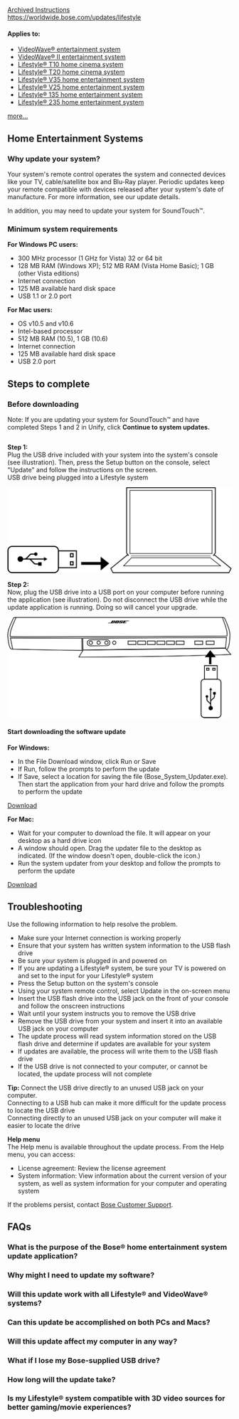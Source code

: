 <div class="bose-templateArticlepage">
<div class="parent bose-content-container">
<section class="bose-templateArticlepage__sectionPrimary">
<div class="pageHeader image parbase">
<div class="bose-pageHeader">
<div class="bose-pageHeader__backgroundContainer -centerFocalRegion lazyloaded" data-bgset="//assets.bose.com/content/dam/Bose_DAM/Web/consumer_electronics/global/content_pages/corporate/support/header/support_header.psd/jcr:content/renditions/cq5dam.web.320.320.jpeg 320w, //assets.bose.com/content/dam/Bose_DAM/Web/consumer_electronics/global/content_pages/corporate/support/header/support_header.psd/jcr:content/renditions/cq5dam.web.600.600.jpeg 600w, //assets.bose.com/content/dam/Bose_DAM/Web/consumer_electronics/global/content_pages/corporate/support/header/support_header.psd/jcr:content/renditions/cq5dam.web.1000.1000.jpeg 1000w, //assets.bose.com/content/dam/Bose_DAM/Web/consumer_electronics/global/content_pages/corporate/support/header/support_header.psd/jcr:content/renditions/cq5dam.web.1280.1280.jpeg 1280w" style="background-image: url(&quot;https://assets.bose.com/content/dam/Bose_DAM/Web/consumer_electronics/global/content_pages/corporate/support/header/support_header.psd/jcr:content/renditions/cq5dam.web.1280.1280.jpeg&quot;);"><picture style="display: none;"><source data-srcset="//assets.bose.com/content/dam/Bose_DAM/Web/consumer_electronics/global/content_pages/corporate/support/header/support_header.psd/jcr:content/renditions/cq5dam.web.320.320.jpeg 320w, //assets.bose.com/content/dam/Bose_DAM/Web/consumer_electronics/global/content_pages/corporate/support/header/support_header.psd/jcr:content/renditions/cq5dam.web.600.600.jpeg 600w, //assets.bose.com/content/dam/Bose_DAM/Web/consumer_electronics/global/content_pages/corporate/support/header/support_header.psd/jcr:content/renditions/cq5dam.web.1000.1000.jpeg 1000w, //assets.bose.com/content/dam/Bose_DAM/Web/consumer_electronics/global/content_pages/corporate/support/header/support_header.psd/jcr:content/renditions/cq5dam.web.1280.1280.jpeg 1280w" sizes="1280px" srcset="//assets.bose.com/content/dam/Bose_DAM/Web/consumer_electronics/global/content_pages/corporate/support/header/support_header.psd/jcr:content/renditions/cq5dam.web.320.320.jpeg 320w, //assets.bose.com/content/dam/Bose_DAM/Web/consumer_electronics/global/content_pages/corporate/support/header/support_header.psd/jcr:content/renditions/cq5dam.web.600.600.jpeg 600w, //assets.bose.com/content/dam/Bose_DAM/Web/consumer_electronics/global/content_pages/corporate/support/header/support_header.psd/jcr:content/renditions/cq5dam.web.1000.1000.jpeg 1000w, //assets.bose.com/content/dam/Bose_DAM/Web/consumer_electronics/global/content_pages/corporate/support/header/support_header.psd/jcr:content/renditions/cq5dam.web.1280.1280.jpeg 1280w"><img alt="" class="lazyautosizes lazyloaded" data-sizes="auto" data-parent-fit="cover" sizes="1280px"></picture></div>
</div></div>
<a href="https://web.archive.org/web/20230203133833/https://www.bose.com/en_us/support/article/home_entertainment_system_download.html">Archived Instructions</a><br>
<a href="https://worldwide.bose.com/updates/lifestyle">https://worldwide.bose.com/updates/lifestyle</a>
<div class="articleAppliesTo">
<div class="bose-list bose-list--appliesToList">
<h4 class="bose-list__title">Applies to: </h4>
<ul class="bose-list__list">
<li class="bose-list__listitem ">
<a href="https://web.archive.org/web/20190217165306/https://www.bose.com/en_us/support/products/specialty_professional_and_other_support/videowave_46_series1.html"> VideoWave® entertainment system</a>
</li>
<li class="bose-list__listitem ">
<a href="https://web.archive.org/web/20180801051155/https://www.bose.com/en_us/support/products/specialty_professional_and_other_support/videowave_series2.html">VideoWave® II entertainment system</a>
</li>
<li class="bose-list__listitem ">
<a href="https://web.archive.org/web/20180728081858/https://www.bose.com/en_us/support/products/5_speaker_home_theater_support/lst10.html">Lifestyle® T10 home cinema system</a>
</li>
<li class="bose-list__listitem ">
<a href="https://web.archive.org/web/20180728081906/https://www.bose.com/en_us/support/products/5_speaker_home_theater_support/lst20.html">Lifestyle® T20 home cinema system</a>
</li>
<li class="bose-list__listitem ">
<a href="https://web.archive.org/web/20180728081802/https://www.bose.com/en_us/support/products/5_speaker_home_theater_support/lsv35.html">Lifestyle® V35 home entertainment system</a>
</li>
<li class="bose-list__listitem bose-list__listitem--hidden">
<a href="https://web.archive.org/web/20180728081944/https://www.bose.com/en_us/support/products/5_speaker_home_theater_support/lsv25.html">Lifestyle® V25 home entertainment system</a>
</li>
<li class="bose-list__listitem bose-list__listitem--hidden">
<a href="https://web.archive.org/web/20180729074636/https://www.bose.com/en_us/support/products/soundbar_and_1_speaker_home_theater_support/ls135.html">Lifestyle® 135 home entertainment system</a>
</li>
<li class="bose-list__listitem bose-list__listitem--hidden">
<a href="https://web.archive.org/web/20180728081849/https://www.bose.com/en_us/support/products/2_speaker_home_theater_support/ls_235.html">Lifestyle® 235 home entertainment system</a>
</li>
</ul>
<a class="bose-list__showmore" href="https://web.archive.org/web/20200812095635/https://www.bose.com/en_us/support/article/home_entertainment_system_download.html#">more...</a>
</div>
</div>
<div class="title">
<h2 class="bose-title -left   ">
Home Entertainment Systems
</h2>
</div>
<div class="title">
<h3 class="bose-title    ">
Why update your system?
</h3>
</div>
<div class="text">
<div class="bose-richText  ">
<p>Your system's remote control operates the system and connected devices like your TV, cable/satellite box and Blu-Ray player. Periodic updates keep your remote compatible with devices released after your system's date of manufacture. For more information, see our update details.</p><p>In addition, you may need to update your system for SoundTouch™.</p>
</div>
</div>
<div class="title">
<h3 class="bose-title -left   ">
Minimum system requirements
</h3>
</div>
<div class="text">
<div class="bose-richText  ">
<p><strong>For Windows PC users:</strong><br></p>
</div>
</div>
<div class="list">
<div class="bose-list bose-list--none   ">
<ul class="bose-list__list bose-list__list--bullet">
<li class="bose-list__listitem "><span>300 MHz processor (1 GHz for Vista) 32 or 64 bit</span></li>
<li class="bose-list__listitem "><span>128 MB RAM (Windows XP); 512 MB RAM (Vista Home Basic); 1 GB (other Vista editions)</span></li>
<li class="bose-list__listitem "><span>Internet connection</span></li>
<li class="bose-list__listitem "><span>125 MB available hard disk space</span></li>
<li class="bose-list__listitem bose-list__listitem--last"><span>USB 1.1 or 2.0 port</span></li>
</ul>
</div></div>
<div class="text">
<div class="bose-richText  ">
<p><strong>For Mac users:</strong><br></p>
</div>
</div>
<div class="list">
<div class="bose-list bose-list--none   ">
<ul class="bose-list__list bose-list__list--bullet">
<li class="bose-list__listitem "><span>OS v10.5 and v10.6</span></li>
<li class="bose-list__listitem "><span>Intel-based processor</span></li>
<li class="bose-list__listitem "><span>512 MB RAM (10.5), 1 GB (10.6)</span></li>
<li class="bose-list__listitem "><span>Internet connection</span></li>
<li class="bose-list__listitem "><span>125 MB available hard disk space</span></li>
<li class="bose-list__listitem bose-list__listitem--last"><span>USB 2.0 port</span></li>
</ul>
</div></div>
<div class="title">
<h2 class="bose-title -left   ">
Steps to complete
</h2>
</div>
<div class="title">
<h3 class="bose-title -left   ">
Before downloading
</h3>
</div>
<div class="text">
<div class="bose-richText  ">
<p>Note: If you are updating your system for SoundTouch™ and have completed Steps 1 and 2 in Unify, click <strong>Continue to system updates.</strong><br></p>
</div>
</div>
<div class="column">
<div class="bose-column ">
<div class="bose-column__container">
<section class="grid-12 bose-column__column no-gutter ">
<div class="no-gutter-left grid-9 grid-medium-6 clear-medium-left grid-small-12">
<div class="text">
<div class="bose-richText  ">
<p><strong>Step 1:<br> </strong>Plug the USB drive included with your system into the system's console (see illustration). Then, press the Setup button on the console, select "Update" and follow the instructions on the screen.<br>USB drive being plugged into a Lifestyle system</p>
</div>
</div>
</div>
<div class="no-gutter-left grid-3 grid-medium-6  grid-small-12">
<div class="adaptiveImageComponent image parbase">
<div class=" bose-adaptiveImage   ">
<div class="bose-adaptiveImage__container">
<img src="https://github.com/bosefirmware/ced-old/raw/master/bose_console/download1.png">
</div>
</div>
</div>
</div>
</section>
<section class="grid-12 bose-column__column no-gutter ">
<div class="no-gutter-left grid-9 grid-medium-6 clear-medium-left grid-small-12">
<div class="text">
<div class="bose-richText  ">
<p><strong>Step 2:</strong><br>Now, plug the USB drive into a USB port on your computer before running the application (see illustration). Do not disconnect the USB drive while the update application is running. Doing so will cancel your upgrade.</p>
</div>
</div>
</div>
<div class="no-gutter-left grid-3 grid-medium-6  grid-small-12">
<div class="adaptiveImageComponent image parbase">
<div class=" bose-adaptiveImage   ">
<div class="bose-adaptiveImage__container">
<img src="https://github.com/bosefirmware/ced-old/raw/master/bose_console/download2.png">
</div>
</div>
</div>
</div>
</section>
</div>
</div>
</div>
<div class="title">
<h4 class="bose-title -left   ">
Start downloading the software update
</h4>
</div>
<div class="text">
<div class="bose-richText  ">
<p><strong>For Windows:</strong></p>
</div>
</div>
<div class="list">
<div class="bose-list bose-list--none   ">
<ul class="bose-list__list bose-list__list--bullet">
<li class="bose-list__listitem "><span>In the File Download window, click Run or Save</span></li>
<li class="bose-list__listitem "><span>If Run, follow the prompts to perform the update</span></li>
<li class="bose-list__listitem bose-list__listitem--last"><span>If Save, select a location for saving the file (Bose_System_Updater.exe). Then start the application from your hard drive and follow the prompts to perform the update</span></li>
</ul>
</div></div>
<div class="buttonLink">
<a href="https://downloads.bose.com/ced/bose_console/windows/Bose_System_Updater.exe" role="button" class="bose-buttonLink bose-buttonLink--type1 none     " title="Download" target="_self">
<span>Download</span>
</a>
</div>
<div class="text">
<div class="bose-richText  ">
<p><strong>For Mac:</strong></p>
</div>
</div>
<div class="list">
<div class="bose-list bose-list--none   ">
<ul class="bose-list__list bose-list__list--bullet">
<li class="bose-list__listitem "><span>Wait for your computer to download the file. It will appear on your desktop as a hard drive icon</span></li>
<li class="bose-list__listitem "><span>A window should open. Drag the updater file to the desktop as indicated. (If the window doesn't open, double-click the icon.)</span></li>
<li class="bose-list__listitem bose-list__listitem--last"><span>Run the system updater from your desktop and follow the prompts to perform the update</span></li>
</ul>
</div></div>
<div class="buttonLink">
<a href="https://downloads.bose.com/ced/bose_console/mac/Bose_System_Updater.dmg" role="button" class="bose-buttonLink bose-buttonLink--type1 none     " title="Download" target="_self">
<span>Download</span>
</a>
</div>
<div class="title">
<h2 class="bose-title -left   ">
Troubleshooting
</h2>
</div>
<div class="text">
<div class="bose-richText  ">
<p>Use the following information to help resolve the problem.<br></p>
</div>
</div>
<div class="list">
<div class="bose-list bose-list--none   ">
<ul class="bose-list__list bose-list__list--bullet">
<li class="bose-list__listitem "><span>Make sure your Internet connection is working properly</span></li>
<li class="bose-list__listitem "><span>Ensure that your system has written system information to the USB flash drive</span></li>
<li class="bose-list__listitem "><span>Be sure your system is plugged in and powered on</span></li>
<li class="bose-list__listitem "><span>If you are updating a Lifestyle® system, be sure your TV is powered on and set to the input for your Lifestyle® system</span></li>
<li class="bose-list__listitem "><span>Press the Setup button on the system's console</span></li>
<li class="bose-list__listitem "><span>Using your system remote control, select Update in the on-screen menu</span></li>
<li class="bose-list__listitem "><span>Insert the USB flash drive into the USB jack on the front of your console and follow the onscreen instructions</span></li>
<li class="bose-list__listitem "><span>Wait until your system instructs you to remove the USB drive</span></li>
<li class="bose-list__listitem "><span>Remove the USB drive from your system and insert it into an available USB jack on your computer</span></li>
<li class="bose-list__listitem "><span>The update process will read system information stored on the USB flash drive and determine if updates are available for your system</span></li>
<li class="bose-list__listitem "><span>If updates are available, the process will write them to the USB flash drive</span></li>
<li class="bose-list__listitem bose-list__listitem--last"><span>If the USB drive is not connected to your computer, or cannot be located, the update process will not complete</span></li>
</ul>
</div></div>
<div class="panel">
<div class="bose-panel -grey10  
     
     bose-panel--top">
<div class="bose-panel__content">
<div class="text">
<div class="bose-richText  ">
<p><strong>Tip:</strong> Connect the USB drive directly to an unused USB jack on your computer.<br>Connecting to a USB hub can make it more difficult for the update process to locate the USB drive<br>Connecting directly to an unused USB jack on your computer will make it easier to locate the drive</p>
</div>
</div>
</div>
</div></div>
<div class="text">
<div class="bose-richText  ">
<p><strong>Help menu</strong><br>The Help menu is available throughout the update process. From the Help menu, you can access:</p>
</div>
</div>
<div class="list">
<div class="bose-list bose-list--none   ">
<ul class="bose-list__list bose-list__list--bullet">
<li class="bose-list__listitem "><span>License agreement: Review the license agreement</span></li>
<li class="bose-list__listitem bose-list__listitem--last"><span>System information: View information about the current version of your system, as well as system information for your computer and operating system</span></li>
</ul>
</div></div>
<div class="text">
<div class="bose-richText  ">
<p>If the problems persist, contact <a class="bose-link" href="https://www.bose.com/en_us/contact_us.html">Bose Customer Support</a>.<br></p>
</div>
</div>
<div class="title">
<h2 class="bose-title -left   ">
FAQs
</h2>
</div>
<div class="faqContainer"><div class="bose-faq__container ui-accordion ui-widget ui-helper-reset" data-show-first="false" role="tablist">
<div class="faq">
<h3 class="bose-faq__question ui-accordion-header ui-state-default ui-corner-all ui-accordion-icons" id="ui-id-2" aria-controls="ui-id-3" aria-selected="false" aria-expanded="false" tabindex="0"><span class="ui-accordion-header-icon ui-icon bose-faq__questionIcon"></span>What is the purpose of the Bose® home entertainment system update application?</h3>
<div class="bose-faq__answer bose-richText bose-richText--noMargin ui-accordion-content ui-helper-reset ui-widget-content ui-corner-bottom" id="ui-id-3" aria-labelledby="ui-id-2" role="region" aria-hidden="true" style="display: none;"><p>This application allows for a simple, immediate software update directly from Bose® to your computer and into your system.</p></div>
</div>
<div class="faq">
<h3 class="bose-faq__question ui-accordion-header ui-state-default ui-corner-all ui-accordion-icons" id="ui-id-4" aria-controls="ui-id-5" aria-selected="false" aria-expanded="false" tabindex="0"><span class="ui-accordion-header-icon ui-icon bose-faq__questionIcon"></span>Why might I need to update my software?</h3>
<div class="bose-faq__answer bose-richText bose-richText--noMargin ui-accordion-content ui-helper-reset ui-widget-content ui-corner-bottom" id="ui-id-5" aria-labelledby="ui-id-4" role="region" aria-hidden="true" style="display: none;"><p>Bose® home entertainment systems are engineered to be compatible with new audio and video devices as they come to market. This software update adds new features and remote control codes that your system will likely need to work with these new devices.</p></div>
</div>
<div class="faq">
<h3 class="bose-faq__question ui-accordion-header ui-state-default ui-corner-all ui-accordion-icons" id="ui-id-6" aria-controls="ui-id-7" aria-selected="false" aria-expanded="false" tabindex="0"><span class="ui-accordion-header-icon ui-icon bose-faq__questionIcon"></span>Will this update work with all Lifestyle® and VideoWave® systems? </h3>
<div class="bose-faq__answer bose-richText bose-richText--noMargin ui-accordion-content ui-helper-reset ui-widget-content ui-corner-bottom" id="ui-id-7" aria-labelledby="ui-id-6" role="region" aria-hidden="true" style="display: none;"><p>No. The update works with all VideoWave® entertainment systems and the Lifestyle® V35, V25, T20, T10, 135 and 235 systems—or any other Lifestyle® system with a USB port.</p></div>
</div>
<div class="faq">
<h3 class="bose-faq__question ui-accordion-header ui-state-default ui-corner-all ui-accordion-icons" id="ui-id-8" aria-controls="ui-id-9" aria-selected="false" aria-expanded="false" tabindex="0"><span class="ui-accordion-header-icon ui-icon bose-faq__questionIcon"></span>Can this update be accomplished on both PCs and Macs?</h3>
<div class="bose-faq__answer bose-richText bose-richText--noMargin ui-accordion-content ui-helper-reset ui-widget-content ui-corner-bottom" id="ui-id-9" aria-labelledby="ui-id-8" role="region" aria-hidden="true" style="display: none;"><p>Yes, with minimum operating system requirements: PCs must run Windows XP or higher. Macs must run OS 10 or higher.</p></div>
</div>
<div class="faq">
<h3 class="bose-faq__question ui-accordion-header ui-state-default ui-corner-all ui-accordion-icons" id="ui-id-10" aria-controls="ui-id-11" aria-selected="false" aria-expanded="false" tabindex="0"><span class="ui-accordion-header-icon ui-icon bose-faq__questionIcon"></span>Will this update affect my computer in any way?</h3>
<div class="bose-faq__answer bose-richText bose-richText--noMargin ui-accordion-content ui-helper-reset ui-widget-content ui-corner-bottom" id="ui-id-11" aria-labelledby="ui-id-10" role="region" aria-hidden="true" style="display: none;"><p>Only temporarily. While the application is running, it will create and utilise temporary working files. When the application has finished and closed, it will remove all temporary working files including the application itself.</p></div>
</div>
<div class="faq">
<h3 class="bose-faq__question ui-accordion-header ui-state-default ui-corner-all ui-accordion-icons" id="ui-id-12" aria-controls="ui-id-13" aria-selected="false" aria-expanded="false" tabindex="0"><span class="ui-accordion-header-icon ui-icon bose-faq__questionIcon"></span>What if I lose my Bose-supplied USB drive?</h3>
<div class="bose-faq__answer bose-richText bose-richText--noMargin ui-accordion-content ui-helper-reset ui-widget-content ui-corner-bottom" id="ui-id-13" aria-labelledby="ui-id-12" role="region" aria-hidden="true" style="display: none;"><p>You may use any USB drive with a capacity of over 1&nbsp;GB to update your system. Simply follow the directions in the download application.</p></div>
</div>
<div class="faq">
<h3 class="bose-faq__question ui-accordion-header ui-state-default ui-corner-all ui-accordion-icons" id="ui-id-14" aria-controls="ui-id-15" aria-selected="false" aria-expanded="false" tabindex="0"><span class="ui-accordion-header-icon ui-icon bose-faq__questionIcon"></span>How long will the update take?</h3>
<div class="bose-faq__answer bose-richText bose-richText--noMargin ui-accordion-content ui-helper-reset ui-widget-content ui-corner-bottom" id="ui-id-15" aria-labelledby="ui-id-14" role="region" aria-hidden="true" style="display: none;"><p>You may use any USB drive with a capacity of over 1&nbsp;GB to update your system. Simply follow the directions in the download application.</p></div>
</div>
<div class="faq">
<h3 class="bose-faq__question ui-accordion-header ui-state-default ui-corner-all ui-accordion-icons" id="ui-id-16" aria-controls="ui-id-17" aria-selected="false" aria-expanded="false" tabindex="0"><span class="ui-accordion-header-icon ui-icon bose-faq__questionIcon"></span>Is my Lifestyle® system compatible with 3D video sources for better gaming/movie experiences?</h3>
<div class="bose-faq__answer bose-richText bose-richText--noMargin ui-accordion-content ui-helper-reset ui-widget-content ui-corner-bottom" id="ui-id-17" aria-labelledby="ui-id-16" role="region" aria-hidden="true" style="display: none;"><p>Yes, once you download the software update, your Lifestyle® system will be fully compatible with 3D video sources. Just connect a 3D TV and a 3D-capable Blu-ray Disc™ player, gaming console or other such device to your Lifestyle® system. You're now ready to enjoy 3D movies, broadcasts or games. For more information on the system's 3D capabilities, review our supplemental owner's guide.</p><p>Please note: The software update for the Bose® control console will not enable the VideoWave® entertainment systems to render 3D video.<br></p></div>
</div>
</div>
</div>
</section>
</div>
</div>
</main>
